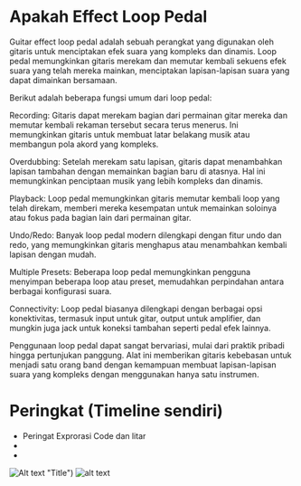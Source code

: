 # Apakah Effect Loop Pedal
Guitar effect loop pedal adalah sebuah perangkat yang digunakan oleh gitaris untuk menciptakan efek suara yang kompleks dan dinamis. Loop pedal memungkinkan gitaris merekam dan memutar kembali sekuens efek suara yang telah mereka mainkan, menciptakan lapisan-lapisan suara yang dapat dimainkan bersamaan.

Berikut adalah beberapa fungsi umum dari loop pedal:

Recording: Gitaris dapat merekam bagian dari permainan gitar mereka dan memutar kembali rekaman tersebut secara terus menerus. Ini memungkinkan gitaris untuk membuat latar belakang musik atau membangun pola akord yang kompleks.

Overdubbing: Setelah merekam satu lapisan, gitaris dapat menambahkan lapisan tambahan dengan memainkan bagian baru di atasnya. Hal ini memungkinkan penciptaan musik yang lebih kompleks dan dinamis.

Playback: Loop pedal memungkinkan gitaris memutar kembali loop yang telah direkam, memberi mereka kesempatan untuk memainkan soloinya atau fokus pada bagian lain dari permainan gitar.

Undo/Redo: Banyak loop pedal modern dilengkapi dengan fitur undo dan redo, yang memungkinkan gitaris menghapus atau menambahkan kembali lapisan dengan mudah.

Multiple Presets: Beberapa loop pedal memungkinkan pengguna menyimpan beberapa loop atau preset, memudahkan perpindahan antara berbagai konfigurasi suara.

Connectivity: Loop pedal biasanya dilengkapi dengan berbagai opsi konektivitas, termasuk input untuk gitar, output untuk amplifier, dan mungkin juga jack untuk koneksi tambahan seperti pedal efek lainnya.

Penggunaan loop pedal dapat sangat bervariasi, mulai dari praktik pribadi hingga pertunjukan panggung. Alat ini memberikan gitaris kebebasan untuk menjadi satu orang band dengan kemampuan membuat lapisan-lapisan suara yang kompleks dengan menggunakan hanya satu instrumen.

# Peringkat (Timeline sendiri)
- Peringat Exprorasi Code dan litar
-
-
![Alt text]([relative%20path/to/img.jpg?raw=true](https://www.guitarlobby.com/wp-content/uploads/2021/08/Guitar-Pedal-Order-Featured-Image.jpg)https://www.guitarlobby.com/wp-content/uploads/2021/08/Guitar-Pedal-Order-Featured-Image.jpg) "Title")
![alt text]([http://url/to/img.png](https://www.guitarlobby.com/wp-content/uploads/2021/08/Guitar-Pedal-Order-Featured-Image.jpg)https://www.guitarlobby.com/wp-content/uploads/2021/08/Guitar-Pedal-Order-Featured-Image.jpg)
